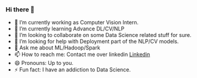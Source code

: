 ### Hi there 👋




- 🔭 I’m currently working as Computer Vision Intern.
- 🌱 I’m currently learning Advance DL/CV/NLP
- 👯 I’m looking to collaborate on some Data Science related stuff for sure.
- 🤔 I’m looking for help with Deployment part of the NLP/CV models.
- 💬 Ask me about ML/Hadoop/Spark
- 📫 How to reach me: Contact me over linkedin [Linkedin](https://www.linkedin.com/in/anubhav-gupta-578998192)
- 😄 Pronouns: Up to you.
- ⚡ Fun fact: I have an addiction to Data Science.

